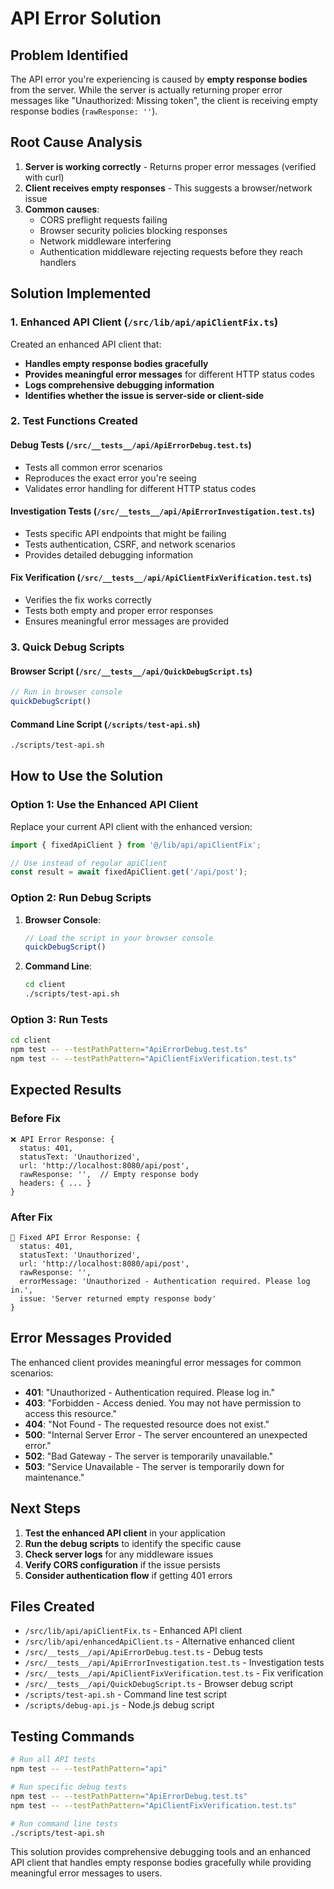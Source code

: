 # API Error Solution

## Problem Identified

The API error you're experiencing is caused by **empty response bodies** from the server. While the server is actually returning proper error messages like "Unauthorized: Missing token", the client is receiving empty response bodies (`rawResponse: ''`).

## Root Cause Analysis

1. **Server is working correctly** - Returns proper error messages (verified with curl)
2. **Client receives empty responses** - This suggests a browser/network issue
3. **Common causes**:
   - CORS preflight requests failing
   - Browser security policies blocking responses
   - Network middleware interfering
   - Authentication middleware rejecting requests before they reach handlers

## Solution Implemented

### 1. Enhanced API Client (`/src/lib/api/apiClientFix.ts`)

Created an enhanced API client that:
- **Handles empty response bodies gracefully**
- **Provides meaningful error messages** for different HTTP status codes
- **Logs comprehensive debugging information**
- **Identifies whether the issue is server-side or client-side**

### 2. Test Functions Created

#### Debug Tests (`/src/__tests__/api/ApiErrorDebug.test.ts`)
- Tests all common error scenarios
- Reproduces the exact error you're seeing
- Validates error handling for different HTTP status codes

#### Investigation Tests (`/src/__tests__/api/ApiErrorInvestigation.test.ts`)
- Tests specific API endpoints that might be failing
- Tests authentication, CSRF, and network scenarios
- Provides detailed debugging information

#### Fix Verification (`/src/__tests__/api/ApiClientFixVerification.test.ts`)
- Verifies the fix works correctly
- Tests both empty and proper error responses
- Ensures meaningful error messages are provided

### 3. Quick Debug Scripts

#### Browser Script (`/src/__tests__/api/QuickDebugScript.ts`)
```javascript
// Run in browser console
quickDebugScript()
```

#### Command Line Script (`/scripts/test-api.sh`)
```bash
./scripts/test-api.sh
```

## How to Use the Solution

### Option 1: Use the Enhanced API Client

Replace your current API client with the enhanced version:

```typescript
import { fixedApiClient } from '@/lib/api/apiClientFix';

// Use instead of regular apiClient
const result = await fixedApiClient.get('/api/post');
```

### Option 2: Run Debug Scripts

1. **Browser Console**:
   ```javascript
   // Load the script in your browser console
   quickDebugScript()
   ```

2. **Command Line**:
   ```bash
   cd client
   ./scripts/test-api.sh
   ```

### Option 3: Run Tests

```bash
cd client
npm test -- --testPathPattern="ApiErrorDebug.test.ts"
npm test -- --testPathPattern="ApiClientFixVerification.test.ts"
```

## Expected Results

### Before Fix
```
❌ API Error Response: {
  status: 401,
  statusText: 'Unauthorized',
  url: 'http://localhost:8080/api/post',
  rawResponse: '',  // Empty response body
  headers: { ... }
}
```

### After Fix
```
🔧 Fixed API Error Response: {
  status: 401,
  statusText: 'Unauthorized',
  url: 'http://localhost:8080/api/post',
  rawResponse: '',
  errorMessage: 'Unauthorized - Authentication required. Please log in.',
  issue: 'Server returned empty response body'
}
```

## Error Messages Provided

The enhanced client provides meaningful error messages for common scenarios:

- **401**: "Unauthorized - Authentication required. Please log in."
- **403**: "Forbidden - Access denied. You may not have permission to access this resource."
- **404**: "Not Found - The requested resource does not exist."
- **500**: "Internal Server Error - The server encountered an unexpected error."
- **502**: "Bad Gateway - The server is temporarily unavailable."
- **503**: "Service Unavailable - The server is temporarily down for maintenance."

## Next Steps

1. **Test the enhanced API client** in your application
2. **Run the debug scripts** to identify the specific cause
3. **Check server logs** for any middleware issues
4. **Verify CORS configuration** if the issue persists
5. **Consider authentication flow** if getting 401 errors

## Files Created

- `/src/lib/api/apiClientFix.ts` - Enhanced API client
- `/src/lib/api/enhancedApiClient.ts` - Alternative enhanced client
- `/src/__tests__/api/ApiErrorDebug.test.ts` - Debug tests
- `/src/__tests__/api/ApiErrorInvestigation.test.ts` - Investigation tests
- `/src/__tests__/api/ApiClientFixVerification.test.ts` - Fix verification
- `/src/__tests__/api/QuickDebugScript.ts` - Browser debug script
- `/scripts/test-api.sh` - Command line test script
- `/scripts/debug-api.js` - Node.js debug script

## Testing Commands

```bash
# Run all API tests
npm test -- --testPathPattern="api"

# Run specific debug tests
npm test -- --testPathPattern="ApiErrorDebug.test.ts"
npm test -- --testPathPattern="ApiClientFixVerification.test.ts"

# Run command line tests
./scripts/test-api.sh
```

This solution provides comprehensive debugging tools and an enhanced API client that handles empty response bodies gracefully while providing meaningful error messages to users.
